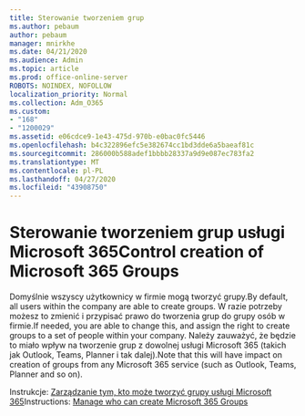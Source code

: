 ```yaml
---
title: Sterowanie tworzeniem grup
ms.author: pebaum
author: pebaum
manager: mnirkhe
ms.date: 04/21/2020
ms.audience: Admin
ms.topic: article
ms.prod: office-online-server
ROBOTS: NOINDEX, NOFOLLOW
localization_priority: Normal
ms.collection: Adm_O365
ms.custom:
- "168"
- "1200029"
ms.assetid: e06cdce9-1e43-475d-970b-e0bac0fc5446
ms.openlocfilehash: b4c322896efc5e382674cc1bd3dde6a5baeaf81c
ms.sourcegitcommit: 286000b588adef1bbbb28337a9d9e087ec783fa2
ms.translationtype: MT
ms.contentlocale: pl-PL
ms.lasthandoff: 04/27/2020
ms.locfileid: "43908750"
---
```

# <a name="control-creation-of-microsoft-365-groups"></a><span data-ttu-id="025c4-102">Sterowanie tworzeniem grup usługi Microsoft 365</span><span class="sxs-lookup"><span data-stu-id="025c4-102">Control creation of Microsoft 365 Groups</span></span>

<span data-ttu-id="025c4-103">Domyślnie wszyscy użytkownicy w firmie mogą tworzyć grupy.</span><span class="sxs-lookup"><span data-stu-id="025c4-103">By default, all users within the company are able to create groups.</span></span> <span data-ttu-id="025c4-104">W razie potrzeby możesz to zmienić i przypisać prawo do tworzenia grup do grupy osób w firmie.</span><span class="sxs-lookup"><span data-stu-id="025c4-104">If needed, you are able to change this, and assign the right to create groups to a set of people within your company.</span></span> <span data-ttu-id="025c4-105">Należy zauważyć, że będzie to miało wpływ na tworzenie grup z dowolnej usługi Microsoft 365 (takich jak Outlook, Teams, Planner i tak dalej).</span><span class="sxs-lookup"><span data-stu-id="025c4-105">Note that this will have impact on creation of groups from any Microsoft 365 service (such as Outlook, Teams, Planner and so on).</span></span>
  
<span data-ttu-id="025c4-106">Instrukcje: [Zarządzanie tym, kto może tworzyć grupy usługi Microsoft 365](https://docs.microsoft.com/office365/admin/create-groups/manage-creation-of-groups)</span><span class="sxs-lookup"><span data-stu-id="025c4-106">Instructions: [Manage who can create Microsoft 365 Groups](https://docs.microsoft.com/office365/admin/create-groups/manage-creation-of-groups)</span></span>
